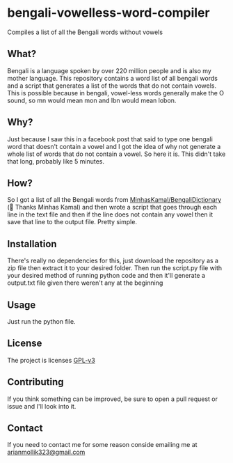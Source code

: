 # bengali-vowelless-word-compiler

 Compiles a list of all the Bengali words without vowels

## What?

Bengali is a language spoken by over 220 million people and is also my mother language. This repository contains a word list of all bengali words and a script that generates a list of the words that do not contain vowels. This is possible because in bengali, vowel-less words generally make the O sound, so mn would mean mon and lbn would mean lobon.

## Why?

Just because I saw this in a facebook post that said to type one bengali word that doesn't contain a vowel and I got the idea of why not generate a whole list of words that do not contain a vowel. So here it is. This didn't take that long, probably like 5 minutes.

## How?

So I got a list of all the Bengali words from [MinhasKamal/BengaliDictionary](https://github.com/MinhasKamal/BengaliDictionary) (🤍 Thanks Minhas Kamal) and then wrote a script that goes through each line in the text file and then if the line does not contain any vowel then it save that line to the output file. Pretty simple.

## Installation

There's really no dependencies for this, just download the repository as a zip file then extract it to your desired folder. Then run the script.py file with your desired method of running python code and then it'll generate a output.txt file given there weren't any at the beginning

## Usage

Just run the python file.

## License

The project is licenses [GPL-v3](https://www.gnu.org/licenses/gpl-3.0.en.html "The GNU General Public License is a free, copyleft license for software and other kinds of works. The licenses for most software and other practical works")

## Contributing

If you think something can be improved, be sure to open a pull request or issue and I'll look into it.

## Contact

If you need to contact me for some reason conside emailing me at [arianmollik323@gmail.com](mailto:arianmollik323@gmail.com)
